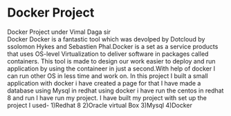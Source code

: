 # Docker Project
Docker Project under Vimal Daga sir                                                                                                       
Docker
Docker is a fantastic tool which was devolped by Dotcloud by ssolomon Hykes and Sebastien Phal.Docker is a set as a service products that uses OS-level Virtualization to deliver software in packages called containers.
This tool is made to design our work easier to deploy and run  application by using the containeer in just a second.With help of docker I can run other OS in less time and work on.
In this project I built a small application with docker i have created a page for that I have made a database using Mysql in redhat using docker i have run the centos in redhat 8 and run I have run my project.
I have built my project with set up the project I used-                                                                              1)Redhat 8                                                                                                                               2)Oracle virtual Box                                                                                                                      3)Mysql                                                                                                                                      4)Docker
